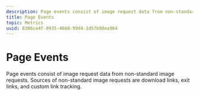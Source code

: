 ```yaml
---
description: Page events consist of image request data from non-standard image requests. Sources of non-standard image requests are download links, exit links, and custom link tracking.
title: Page Events
topic: Metrics
uuid: 8386ce4f-0935-4660-99d4-1d57b98ea964
---
```


# Page Events

Page events consist of image request data from non-standard image requests. Sources of non-standard image requests are download links, exit links, and custom link tracking.


